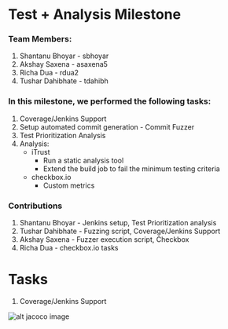 # Test + Analysis Milestone

### Team Members:
1. Shantanu Bhoyar - sbhoyar 
2. Akshay Saxena - asaxena5
3. Richa Dua - rdua2
4. Tushar Dahibhate - tdahibh

### In this milestone, we performed the following tasks:
1. Coverage/Jenkins Support
2. Setup automated commit generation - Commit Fuzzer
3. Test Prioritization Analysis
4. Analysis:
    - iTrust
        - Run a static analysis tool
        - Extend the build job to fail the minimum testing criteria
    - checkbox.io
        - Custom metrics

### Contributions
1. Shantanu Bhoyar - Jenkins setup, Test Prioritization analysis
2. Tushar Dahibhate - Fuzzing script, Coverage/Jenkins Support
3. Akshay Saxena - Fuzzer execution script, Checkbox
4. Richa Dua - checkbox.io tasks



# Tasks
1. Coverage/Jenkins Support

![alt jacoco image](https://github.ncsu.edu/asaxena5/Devops-Project1/blob/ta_milestone/imgs/jacoco.jpeg)



